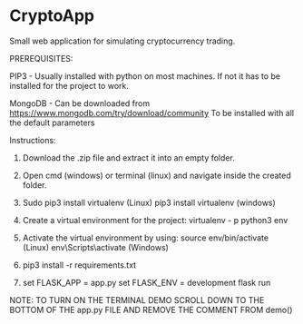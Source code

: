 # CryptoApp
Small web application for simulating cryptocurrency trading.


PREREQUISITES:

PIP3    - Usually installed with python on most machines. If not it has to be installed for the project to work.

MongoDB - Can be downloaded from https://www.mongodb.com/try/download/community
	  To be installed with all the default parameters

Instructions:

1) Download the .zip file and extract it into an empty folder.

2) Open cmd (windows) or terminal (linux) and navigate inside the created folder.

3) Sudo pip3 install virtualenv (Linux) pip3 install virtualenv (windows)

4) Create a virtual environment for the project: virtualenv - p python3 env

4) Activate the virtual environment by using:
	source env/bin/activate (Linux)
	env\Scripts\activate (Windows)

5) pip3 install -r requirements.txt

6) set FLASK_APP = app.py
   set FLASK_ENV = development
   flask run


NOTE: TO TURN ON THE TERMINAL DEMO SCROLL DOWN TO THE BOTTOM OF THE app.py FILE AND REMOVE THE COMMENT FROM demo()
